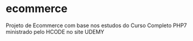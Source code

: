 # ecommerce
 Projeto de Ecommerce com base nos estudos do Curso Completo PHP7 ministrado pelo HCODE no site UDEMY
